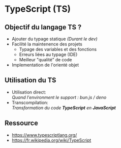 # TypeScript (TS)

## Objectif du langage TS ?
- Ajouter du typage statique *(Durant le dev)*
- Facilité la maintenence des projets
  - Typage des variables et des fonctions
  - Erreurs liées au typage (IDE)
  - Meilleur "qualité" de code
- Implementation de l'orienté objet

## Utilisation du TS
- Utilisation direct: \
  *Quand l'environment le support : bun.js / deno*
- Transcompilation: \
  *Transformation du code **TypeScript** en **JavaScript***

## Ressource
- https://www.typescriptlang.org/
- https://fr.wikipedia.org/wiki/TypeScript